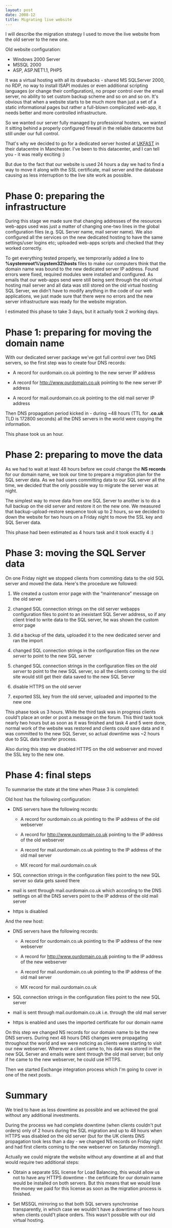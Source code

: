 ```yaml
---
layout: post
date: 2008-12
title: Migrating live website
---
```


I will describe the migration strategy I used to move the live website from the old server to the new one.

Old website configuration:

* Windows 2000 Server
* MSSQL 2000
* ASP, ASP.NET1.1, PHP5

It was a virtual hosting with all its drawbacks - shared MS SQLServer 2000, no RDP, no way to install ISAPI modules or even additional scripting languages (or change their configuration), no proper control over the email server, no ability to set custom backup scheme and so on and so on. It's obvious that when a website starts to be much more than just a set of a static informational pages but rather a full-blown complicated web-app, it needs better and more controlled infrastructure.

So we wanted our server fully managed by professional hosters, we wanted it sitting behind a properly configured firewall in the reliable datacentre but still under our full control.

That's why we decided to go for a dedicated server hosted at <a href="http://www.ukfast.net/">UKFAST</a> in their datacentre in Manchester. I've been to this datacenter, and I can tell you - it was really exciting :)

But due to the fact that our website is used 24 hours a day we had to find a way to move it along with the SSL certificate, mail server and the database causing as less interruption to the live site work as possible.

# Phase 0: preparing the infrastructure
During this stage we made sure that changing addresses of the resources web-apps used was just a matter of changing one-two lines in the global configuration files (e.g. SQL Server name, mail server name). We also configured all the services on the new dedicated hosting to have the same settings/user logins etc; uploaded web-apps scripts and checked that they worked correctly. 

To get everything tested properly, we temprorarily added a line to **%systemroot%\system32\hosts** files to make our computers think that the domain name was bound to the new dedicated server IP address. Found errors were fixed, required modules were installed and configured. As emails that our web-apps send were still being sent through the old virtual hosting mail server and all data was still stored on the old virtual hosting SQL Server, we didn't have to modify anything in the code of our web applications, we just made sure that there were no errors and the new server infrastructure was ready for the website migration.

I estimated this phase to take 3 days, but it actually took 2 working days.

# Phase 1: preparing for moving the domain name
With our dedicated server package we've got full control over two DNS servers, so the first step was to create four DNS records:

* A record for ourdomain.co.uk pointing to the new server IP address

* A record for <a href="http://www.ourdomain.co.uk" rel="nofollow">http://www.ourdomain.co.uk</a> pointing to the new server IP address

* A record for mail.ourdomain.co.uk pointing to the old mail server IP address

Then DNS propagation period kicked in - during ~48 hours (TTL for **.co.uk** TLD is 172800 seconds) all the DNS servers in the world were copying the information.

This phase took us an hour.

# Phase 2: preparing to move the data

As we had to wait at least 48 hours before we could change the **NS records** for our domain name, we took our time to prepare a migration plan for the SQL server data. As we had users committing data to our SQL server all the time, we decided that the only possible way to migrate the server was at night.

The simplest way to move data from one SQL Server to another is to do a full backup on the old server and restore it on the new one. We measured that backup-upload-restore sequence took up to 2 hours, so we decided to down the website for two hours on a Friday night to move the SSL key and SQL Server data.

This phase had been estimated as 4 hours task and it took exactly 4 :)

# Phase 3: moving the SQL Server data

On one Friday night we stopped clients from commiting data to the old SQL server and moved the data. Here's the procedure we followed:

1. We created a custom error page with the &ldquo;maintenance&rdquo; message on the old server

2. changed SQL connection strings on the old server webapps configuration files to point to an inexistant SQL Server address, so if any client tried to write data to the SQL server, he was shown the custom error page

3. did a backup of the data, uploaded it to the new dedicated server and ran the import

4. changed SQL connection strings in the configuration files on the _new server_ to point to the new SQL server

5. changed SQL connection strings in the configuration files on the _old server_ to point to the new SQL server, so all the clients coming to the old site would still get their data saved to the new SQL Server

6. disable HTTPS on the old server

7. exported SSL key from the old server, uploaded and imported to the new one

This phase took us 3 hours. While the third task was in progress clients could't place an order or post a message on the forum. This third task took nearly two hours but as soon as it was finished and task 4 and 5 were done, normal work of the website was restored and clients could save data and it was committed to the new SQL Server, so actual downtime was ~2 hours due to SQL data transfer process.

Also during this step we disabled HTTPS on the old webserver and moved the SSL key to the new one.

# Phase 4: final steps

To summarise the state at the time when Phase 3 is completed:

Old host has the following configuration:

* DNS servers have the following records:

	* A record for ourdomain.co.uk pointing to the IP address of the old webserver

	* A record for <a href="http://www.ourdomain.co.uk" rel="nofollow">http://www.ourdomain.co.uk</a> pointing to the IP address of the old webserver

	* A record for mail.ourdomain.co.uk pointing to the IP address of the old mail server

	* MX record for mail.ourdomain.co.uk

* SQL connection strings in the configuration files point to the new SQL server so data gets saved there

* mail is sent through mail.ourdomain.co.uk which according to the DNS settings on all the DNS servers point to the IP address of the old mail server

* https is disabled

And the new host:

* DNS servers have the following records:

	* A record for ourdomain.co.uk pointing to the IP address of the new webserver

	* A record for <a href="http://www.ourdomain.co.uk" rel="nofollow">http://www.ourdomain.co.uk</a> pointing to the IP address of the new webserver

	* A record for mail.ourdomain.co.uk pointing to the IP address of the old mail server

	* MX record for mail.ourdomain.co.uk

* SQL connection strings in the configuration files point to the new SQL server

* mail is sent through mail.ourdomain.co.uk i.e. through the old mail server

* https is enabled and uses the imported certificate for our domain name


On this step we changed NS records for our domain name to be the new DNS servers. During next 48 hours DNS changes were propagating throughout the world and we were noticing as clients were starting to visit our new webserver. Wherever a client came to, his data was stored in the new SQL Server and emails were sent through the old mail server; but only if he came to the new webserver, he could use HTTPS.

Then we started Exchange integration process which I'm going to cover in one of the next posts.

# Summary

We tried to have as less downtime as possible and we achieved the goal without any additional investments.

During the process we had complete downtime (when clients couldn't put orders) only of 2 hours during the SQL migration and up to 48 hours when HTTPS was disabled on the old server (but for the UK clients DNS propagation took less than a day - we changed NS records on Friday night and had first clients coming to the new webserver on Saturday morning!).

Actually we could migrate the website without any downtime at all and that would require two additional steps:

* Obtain a separate SSL license for Load Balancing, this would allow us not to have any HTTPS downtime - the certificate for our domain name would be installed on both servers. But this means that we would lose the money we paid for this license as soon as the migration process is finished.

* Set MSSQL mirroring so that both SQL servers synchronise transparently, in which case we wouldn't have a downtime of two hours when clients could't place orders. This wasn't possible with our old virtual hosting.